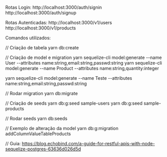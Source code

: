 Rotas Login:
http://localhost:3000/auth/signin
http://localhost:3000/auth/signup

Rotas Autenticadas:
http://localhost:3000/v1/users
http://localhost:3000/v1/products

Comandos utilizados:

// Criação de tabela
yarn db:create

// Criação de model e migration
yarn sequelize-cli model:generate --name User --attributes name:string,email:string,passwd:string
yarn sequelize-cli model:generate --name Product --attributes name:string,quantity:integer

yarn sequelize-cli model:generate --name Teste --attributes name:string,email:string,passwd:string

// Rodar migration
yarn db:migrate

// Criação de seeds
yarn db:g:seed sample-users
yarn db:g:seed sample-products

// Rodar seeds
yarn db:seeds

// Exemplo de alteração da model
yarn db:g:migration addColumnValueTableProducts

// Guia:
https://blog.echobind.com/a-guide-for-restful-apis-with-node-sequelize-postgres-63636d026d5d
